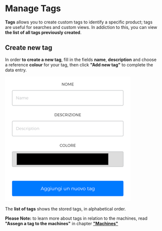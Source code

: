 # Manage Tags

**Tags** allows you to create custom tags to identify a specific product; tags are useful for searches and custom views. In addiction to this, you can view **the list of all tags previously created**.


## Create new tag

In order **to create a new tag**, fill in the fields **name**, **description** and choose a reference **colour** for your tag, then click **"Add new tag"** to complete the data entry. 

<kbd>![Create New Tag](_images/tags-aggiungi.png)</kbd>

The **list of tags** shows the stored tags, in alphabetical order.

**Please Note:** to learn more about tags in relation to the machines, read **"Assegn a tag to the machines"** in chapter  [**"Machines"**](https://carimali.github.io/wiki/#/docs-en/machines) 











